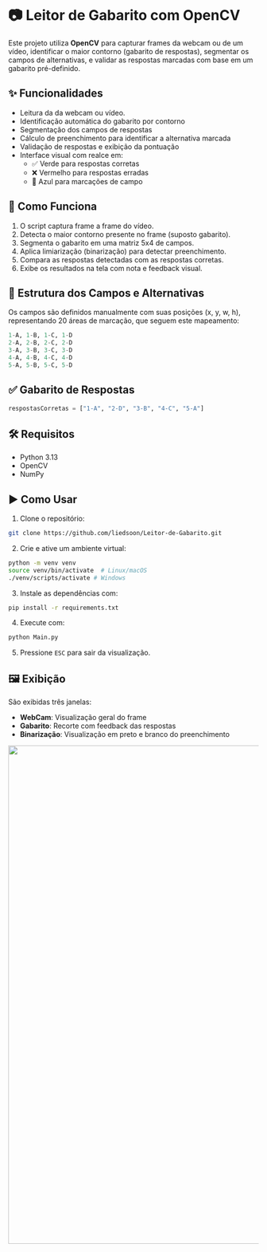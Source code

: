 # 📷 Leitor de Gabarito com OpenCV

Este projeto utiliza **OpenCV** para capturar frames da webcam ou de um vídeo, identificar o maior contorno (gabarito de respostas), segmentar os campos de alternativas, e validar as respostas marcadas com base em um gabarito pré-definido.

## ✨ Funcionalidades

- Leitura da da webcam ou vídeo.
- Identificação automática do gabarito por contorno
- Segmentação dos campos de respostas
- Cálculo de preenchimento para identificar a alternativa marcada
- Validação de respostas e exibição da pontuação
- Interface visual com realce em:
  - ✅ Verde para respostas corretas
  - ❌ Vermelho para respostas erradas
  - 🔲 Azul para marcações de campo

## 🧠 Como Funciona

1. O script captura frame a frame do vídeo.
2. Detecta o maior contorno presente no frame (suposto gabarito).
3. Segmenta o gabarito em uma matriz 5x4 de campos.
4. Aplica limiarização (binarização) para detectar preenchimento.
5. Compara as respostas detectadas com as respostas corretas.
6. Exibe os resultados na tela com nota e feedback visual.

## 📁 Estrutura dos Campos e Alternativas

Os campos são definidos manualmente com suas posições (x, y, w, h), representando 20 áreas de marcação, que seguem este mapeamento:

```python
1-A, 1-B, 1-C, 1-D
2-A, 2-B, 2-C, 2-D
3-A, 3-B, 3-C, 3-D
4-A, 4-B, 4-C, 4-D
5-A, 5-B, 5-C, 5-D
```

## ✅ Gabarito de Respostas

```python
respostasCorretas = ["1-A", "2-D", "3-B", "4-C", "5-A"]
```

## 🛠️ Requisitos

- Python 3.13
- OpenCV
- NumPy

## ▶️ Como Usar

1. Clone o repositório:

```bash
git clone https://github.com/liedsoon/Leitor-de-Gabarito.git
```

2. Crie e ative um ambiente virtual:

```bash
python -m venv venv
source venv/bin/activate  # Linux/macOS
./venv/scripts/activate # Windows
```

3. Instale as dependências com:

```bash
pip install -r requirements.txt
```

4. Execute com:

```bash
python Main.py
```

5. Pressione `ESC` para sair da visualização.

## 🖼️ Exibição

São exibidas três janelas:

- **WebCam**: Visualização geral do frame
- **Gabarito**: Recorte com feedback das respostas
- **Binarização**: Visualização em preto e branco do preenchimento

<div align="center">
<img src="https://github.com/user-attachments/assets/cac6ba2d-05fb-45a1-bc96-cae97a335161" width="1000px" />
</div>

